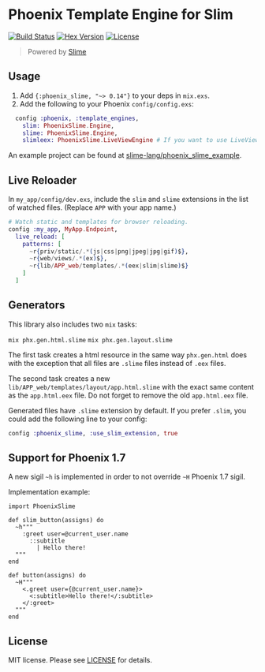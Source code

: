 # Phoenix Template Engine for Slim

[![Build Status][travis-img]][travis] [![Hex Version][hex-img]][hex] [![License][license-img]][license]

> Powered by [Slime](https://github.com/slime-lang/slime)

[travis-img]: https://travis-ci.org/slime-lang/phoenix_slime.svg?branch=master
[travis]: https://travis-ci.org/slime-lang/phoenix_slime
[hex-img]: https://img.shields.io/hexpm/v/phoenix_slime.svg
[hex]: https://hex.pm/packages/phoenix_slime
[license-img]: http://img.shields.io/badge/license-MIT-brightgreen.svg
[license]: http://opensource.org/licenses/MIT

## Usage

  1. Add `{:phoenix_slime, "~> 0.14"}` to your deps in `mix.exs`.
  2. Add the following to your Phoenix `config/config.exs`:

```elixir
  config :phoenix, :template_engines,
    slim: PhoenixSlime.Engine,
    slime: PhoenixSlime.Engine,
    slimleex: PhoenixSlime.LiveViewEngine # If you want to use LiveView
```

An example project can be found at [slime-lang/phoenix_slime_example][phoenix_slime_example].

[phoenix_slime_example]: https://github.com/slime-lang/phoenix_slime_example

## Live Reloader
In `my_app/config/dev.exs`, include the `slim` and `slime` extensions in the list of watched files. (Replace `APP` with your app name.)

```elixir
# Watch static and templates for browser reloading.
config :my_app, MyApp.Endpoint,
  live_reload: [
    patterns: [
      ~r{priv/static/.*(js|css|png|jpeg|jpg|gif)$},
      ~r{web/views/.*(ex)$},
      ~r{lib/APP_web/templates/.*(eex|slim|slime)$}
    ]
  ]
```

## Generators

This library also includes two `mix` tasks:

`mix phx.gen.html.slime`
`mix phx.gen.layout.slime`

The first task creates a html resource in the same way `phx.gen.html` does
with the exception that all files are `.slime` files instead of `.eex` files.

The second task creates a new `lib/APP_web/templates/layout/app.html.slime` with the
exact same content as the `app.html.eex` file. Do not forget to remove the old
`app.html.eex` file.

Generated files have `.slime` extension by default. If you prefer `.slim`, you could add the following line to your config:

```elixir
config :phoenix_slime, :use_slim_extension, true
```

## Support for Phoenix 1.7

A new sigil `~h` is implemented in order to not override `~H` Phoenix 1.7 sigil.

Implementation example:

```slim
import PhoenixSlime

def slim_button(assigns) do
  ~h"""
    :greet user=@current_user.name
      ::subtitle
        | Hello there!
  """
end

def button(assigns) do
  ~H"""
    <.greet user={@current_user.name}>
      <:subtitle>Hello there!</:subtitle>
    </:greet>
  """
end

```

## License

MIT license. Please see [LICENSE][license] for details.

[LICENSE]: https://github.com/slime-lang/slime/blob/master/LICENSE

